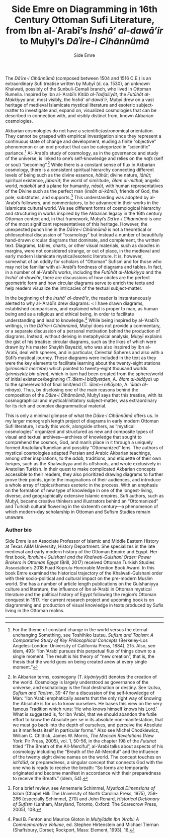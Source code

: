 ﻿---
layout: post
title: Side Emre on Diagramming in 16th Century Ottoman Sufi Literature, from Ibn al-ʿArabī’s *Inshā’ al-dawā’ir* to Muḥyī’s *Dāʾire-i Cihānnümā*  
author: Side Emre
categories: contributions
tags: [contributions]
image: 
---

The *Dāʾire-i Cihānnümā* (composed between 1504 and 1516 C.E.) is an extraordinary Sufi treatise written by Muḥyī (d. ca. 1530), an unknown Khalwati, possibly of the Sunbuli-Cemali branch, who lived in Ottoman Rumelia. Inspired by Ibn al-ʿArabī’s *Kitāb al-Tadjalliyāt*, the *Futūhāt al-Makkiyya* and, most visibly, the *Inshā’ al-dawā’ir*, Muḥyī drew on a vast heritage of medieval Islamicate mystical literature and esoteric subject-matter to investigate and, expand on, visualized cosmologies that can be described in connection with, and visibly distinct from, known Akbarian cosmologies. 


Akbarian cosmologies do not have a scientific/astronomical orientation. They cannot be grasped with empirical investigation since they represent a continuous state of change and development, eluding a finite “objective” phenomenon or an end product that can be categorized in “scientific” parlance.[^1] Al-ʿArabī’s study of cosmology, as in the governance and study of the universe, is linked to one’s self-knowledge and relies on the *nafs* (self or soul) “becoming”.[^2] While there is a constant sense of flux in Akbarian cosmology, there is a consistent spiritual hierarchy connecting different levels of being such as the divine essence, *hāhūt*; divine nature, *lāhūt*; spiritual existence, *jabarūt*; the world of similitude, *ʿālam al-mithal*; angelic world, *malakūt* and a plane for humanity, *nāsūt*, with human representatives of the Divine such as the perfect man (*insān al-kāmil*), friends of God, the pole, substitutes, and supports.[^3] This understanding was adopted by al-ʿArabī’s followers, and commentators, to be advanced in their works in the Islamicate cultural world. We see different forms of cosmological hierarchy and structuring in works inspired by the Akbarian legacy in the 16th century Ottoman context and, in that framework, Muḥyī’s *Dāʾire-i Cihānnümā* is one of the most significant representatives of this heritage. However, the unexpected punch line in the *Dāʾire-i Cihānnümā* is not a theoretical or philosophical discussion of “cosmology” but instead a number of beautifully hand-drawn circular diagrams that dominate, and complement, the written text. Diagrams, tables, charts, or other visual materials, such as doodles in margins, were not considered strange, or out of place, in the medieval and early modern Islamicate mystical/esoteric literature. It is, however, somewhat of an oddity for scholars of “Ottoman” Sufism and for those who may not be familiar with al-ʿArabī’s fondness of diagrams and tables. In fact, in a number of al-ʿArabī’s works, including the *Futūhāt al-Makkiyya* and the *Inshā’ al-dawā’ir*, there are discussions of how circles are the perfect geometric form and how circular diagrams serve to enrich the texts and help readers visualize the intricacies of the textual subject-matter. 


In the beginning of the *Inshā’ al-dawā’ir*, the reader is instantaneously alerted to why al-ʿArabī’s drew diagrams: < I have drawn diagrams, established comparisons, and explained what is proper to man, as human being and as a religious and ethical being, in order to facilitate understanding and lead to knowledge.[^4] While being inspired by al-ʿArabī’s writings, in the *Dāʾire-i Cihānnümā*, Muḥyī does not provide a commentary, or a separate discussion of a personal motivation behind the production of diagrams. Instead, without delving in metaphysical analysis, Muḥyī explains the gist of his treatise: circular diagrams, such as the likes of which were drawn by his master Shaykh Bayezid, who was also inspired by Ibn al-ʿArabī, deal with spheres, and in particular, Celestial Spheres and also with a Ṣūfī’s mystical journey. These diagrams were included in the text as they were the key elements to facilitate learning about the twenty-eight stations (*yirmisekiz mertebe*) which pointed to twenty-eight thousand worlds (*yirmisekiz bin alem*), which in turn had been created from the sphere/world of initial existence/beginning (T.*ʿālem-i bidāyetden*, A. *ʿālam al-bidāya*) up to the sphere/world of final limit/end (T. *ʿālem-i nihāyete*, A. *ʿālam al-nihāya*). Thus, by disclosing one of the main reasons behind the composition of the *Dāire-i Cihānnümā*, Muḥyī says that this treatise, with its cosmographical and mystical/initiatory subject-matter, was extraordinary for its rich and complex diagrammatical material. 


This is only a minimal glimpse of what the *Dāire-i Cihānnümā* offers us. In my larger monograph length project of diagrams in early modern Ottoman Sufi literature, I study this work, alongside others, as “mystical cosmologies” organized and structured as new and composite types of visual and textual archives—archives of knowledge that sought to comprehend the cosmos, God, and man’s place in it through a uniquely formed Anatolian/Rumelian and possibly “Ottomanized” lens. The authors of mystical cosmologies adapted Persian and Arabic Akbarian teachings, among other inspirations, to the *adab*, traditions, and etiquette of their own *tariqas*, such as the Khalwatiyya and its offshoots, and wrote exclusively in Anatolian Turkish. In their quest to make complicated Akbarian concepts accessible to their readers, they also prioritized drawing diagrams to further prove their points, ignite the imaginations of their audiences, and introduce a whole array of topics/themes esoteric in the process.  With an emphasis on the formation of new type of knowledge in one of the longest-living, diverse, and geographically extensive Islamic empires, Sufi authors, such as Muḥyī, became creative thinkers and illustrators behind an “Ottomanized” and Turkish cultural flowering in the sixteenth century—a phenomenon of which modern-day scholarship in Ottoman and Sufism Studies remain unaware. 


### Author bio
Side Emre is an Associate Professor of Islamic and Middle Eastern History at Texas A&M University, History Department. She specializes in the late medieval and early modern history of the Ottoman Empire and Egypt. Her first book, *Ibrahim-i Gulshani and the Khalwati-Gulshani Order: Power Brokers in Ottoman Egypt* (Brill, 2017) received Ottoman Turkish Studies Association’s 2018 Fuad Koprulu Honorable Mention Book Award. In this book Emre examined the historical trajectory of the Khalwati-Gulshani order with their socio-political and cultural impact on the pre-modern Muslim world. She has a number of article length publications on the Gulshaniyya culture and literature, the influence of Ibn al-‘Arabi in Ottoman mystical literature and the political history of Egypt following the region’s Ottoman conquest in 1517. Her current research project and upcoming book is on diagramming and production of visual knowledge in texts produced by Sufis living in the Ottoman realms. 


***
[^1]: For the theme of constant change in the world versus the eternal unchanging Something, see Toshihiko Izutsu, *Sufism and Taoism: A Comparative Study of Key Philosophical Concepts* (Berkeley-Los Angeles-London: University of California Press, 1884), 215. Also, see idem, 493: “Ibn ‘Arabi pursues this perpetual flux of things down to a single moment. The result is his theory of “new creation”, that is, the thesis that the world goes on being created anew at every single moment.”
[^2]: In Akbarian terms, cosmogony (T. *kiyāniyyāt*) denotes the creation of the world. Cosmology is largely understood as governance of the universe, and eschatology is the final destination or destiny. See Izutsu, *Sufism and Taoism*, 39-47 for a discussion of the self-knowledge of Man: “Ibn ‘Arabi emphatically asserts that the only right way of knowing the Absolute is for us to know ourselves. He bases this view on the very famous Tradition which runs: ‘He who knows himself knows his Lord.’ What is suggested is, for Ibn ‘Arabi, that we should abandon the futile effort to know the Absolute per se in its absolute non-manifestation, that we must go back into the depth of ourselves, and perceive the Absolute as it manifests itself in particular forms.” Also see Michel Chodkiewicz, William C. Chittick, James W. Morris, *The Meccan Revelations* (New York: Pir Press, 2005), vol. 1, 50-56, in the chapter 198 of the *Futuhat* titled “The Breath of the All-Merciful”, al-‘Arabi talks about aspects of his cosmology including the “Breath of the All-Merciful” and the influence of the twenty eight divine names on the world. The concept touches on *isti’dād*, or preparedness, a singular concept that connects God with the one who is ready to receive the breath: “So forms are temporarily originated and become manifest in accordance with their preparedness to receive the Breath.” (idem, 54). 
[^3]: For a brief review, see Annemarie Schimmel, *Mystical Dimensions of Islam* (Chapel Hill: The University of North Carolina Press, 1975), 259-286 (especially Schimmel, 270) and John Renard, *Historical Dictionary of Sufism* (Lanham, Maryland, Toronto, Oxford: The Scarecrow Press, 2005), 108. 
[^4]: Paul B. Fenton and Maurice Gloton in *Muḥyīddin Ibn ‘Arabi: A Commemorative Volume*, ed. Stephen Hirtenstein and Michael Tiernan (Shaftsbury, Dorset; Rockport, Mass: Element, 1993), 16. 
